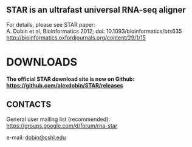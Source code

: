 ## STAR is an ultrafast universal RNA-seq aligner ##
For details, please see STAR paper:<br>
A. Dobin et al, Bioinformatics 2012; doi: 10.1093/bioinformatics/bts635<br>
<a href='http://bioinformatics.oxfordjournals.org/content/29/1/15'>http://bioinformatics.oxfordjournals.org/content/29/1/15</a>

<h1>DOWNLOADS</h1>
<b>The official STAR download site is now on Github:<br>
<a href='https://github.com/alexdobin/STAR/releases'>https://github.com/alexdobin/STAR/releases</a></b>

<h2>CONTACTS</h2>
General user mailing list (recommended):<br>
<a href='https://groups.google.com/d/forum/rna-star'>https://groups.google.com/d/forum/rna-star</a>

e-mail: <a href='mailto:dobin@cshl.edu'>dobin@cshl.edu</a>


